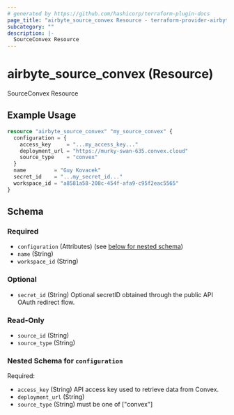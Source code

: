 ```yaml
---
# generated by https://github.com/hashicorp/terraform-plugin-docs
page_title: "airbyte_source_convex Resource - terraform-provider-airbyte"
subcategory: ""
description: |-
  SourceConvex Resource
---
```


# airbyte_source_convex (Resource)

SourceConvex Resource

## Example Usage

```terraform
resource "airbyte_source_convex" "my_source_convex" {
  configuration = {
    access_key     = "...my_access_key..."
    deployment_url = "https://murky-swan-635.convex.cloud"
    source_type    = "convex"
  }
  name         = "Guy Kovacek"
  secret_id    = "...my_secret_id..."
  workspace_id = "a8581a58-208c-454f-afa9-c95f2eac5565"
}
```

<!-- schema generated by tfplugindocs -->
## Schema

### Required

- `configuration` (Attributes) (see [below for nested schema](#nestedatt--configuration))
- `name` (String)
- `workspace_id` (String)

### Optional

- `secret_id` (String) Optional secretID obtained through the public API OAuth redirect flow.

### Read-Only

- `source_id` (String)
- `source_type` (String)

<a id="nestedatt--configuration"></a>
### Nested Schema for `configuration`

Required:

- `access_key` (String) API access key used to retrieve data from Convex.
- `deployment_url` (String)
- `source_type` (String) must be one of ["convex"]


